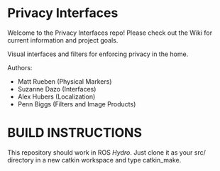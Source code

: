 Privacy Interfaces
==================

Welcome to the Privacy Interfaces repo!  Please check out the Wiki for current information and project goals. 

Visual interfaces and filters for enforcing privacy in the home.

Authors: 
* Matt Rueben (Physical Markers)
* Suzanne Dazo (Interfaces)
* Alex Hubers (Localization)
* Penn Biggs (Filters and Image Products)



BUILD INSTRUCTIONS
==================

This repository should work in ROS *Hydro*.
Just clone it as your src/ directory in a new catkin workspace and type catkin_make.